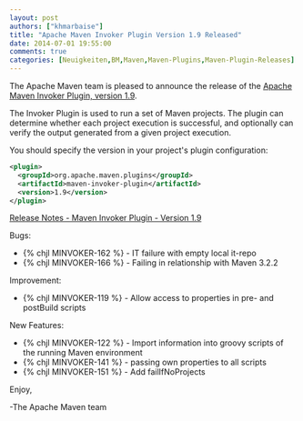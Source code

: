 ```yaml
---
layout: post
authors: ["khmarbaise"]
title: "Apache Maven Invoker Plugin Version 1.9 Released"
date: 2014-07-01 19:55:00
comments: true
categories: [Neuigkeiten,BM,Maven,Maven-Plugins,Maven-Plugin-Releases]
---
```

The Apache Maven team is pleased to announce the release of the 
[Apache Maven Invoker Plugin, version 1.9](https://maven.apache.org/plugins/maven-invoker-plugin/).

The Invoker Plugin is used to run a set of Maven projects. The plugin can
determine whether each project execution is successful, and optionally can
verify the output generated from a given project execution.

You should specify the version in your project's plugin configuration:

``` xml
<plugin>
  <groupId>org.apache.maven.plugins</groupId>
  <artifactId>maven-invoker-plugin</artifactId>
  <version>1.9</version>
</plugin>
```
<!-- more -->

[Release Notes - Maven Invoker Plugin - Version 1.9](http://jira.codehaus.org/secure/ReleaseNote.jspa?projectId=11441&version=18996)

Bugs:

 * {% chjl MINVOKER-162 %} - IT failure with empty local it-repo
 * {% chjl MINVOKER-166 %} - Failing in relationship with Maven 3.2.2

Improvement:

 * {% chjl MINVOKER-119 %} - Allow access to properties in pre- and postBuild scripts

New Features:

 * {% chjl MINVOKER-122 %} - Import information into groovy scripts of the running Maven environment
 * {% chjl MINVOKER-141 %} - passing own properties to all scripts
 * {% chjl MINVOKER-151 %} - Add failIfNoProjects


Enjoy,

-The Apache Maven team
